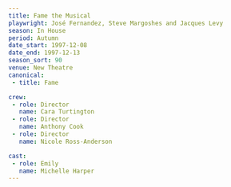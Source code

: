 ```yaml
---
title: Fame the Musical
playwright: José Fernandez, Steve Margoshes and Jacques Levy
season: In House
period: Autumn
date_start: 1997-12-08
date_end: 1997-12-13
season_sort: 90
venue: New Theatre
canonical:
 - title: Fame

crew:
 - role: Director
   name: Cara Turtington
 - role: Director
   name: Anthony Cook
 - role: Director
   name: Nicole Ross-Anderson

cast:
 - role: Emily
   name: Michelle Harper
---
```



